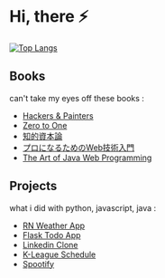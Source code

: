 # Hi, there ⚡

<!--
**chanmin-kim/chanmin-kim** is a ✨ _special_ ✨ repository because its `README.md` (this file) appears on your GitHub profile.

Here are some ideas to get you started:

- 🔭 I’m currently working on ...
- 🌱 I’m currently learning ...
- 👯 I’m looking to collaborate on ...
- 🤔 I’m looking for help with ...
- 💬 Ask me about ...
- 📫 How to reach me: ...
- 😄 Pronouns: ...
- ⚡ Fun fact: ...
- 👋
-->

<!-- ![Anurag's GitHub stats](https://github-readme-stats.vercel.app/api?username=chanmin-kim&show_icons=true&theme=dracula)   -->
[![Top Langs](https://github-readme-stats.vercel.app/api/top-langs/?username=chanmin-kim&layout=compact&theme=dracula)](https://github.com/anuraghazra/github-readme-stats)  

## Books

can't take my eyes off these books :

- [Hackers & Painters]
- [Zero to One]
- [知的資本論]
- [プロになるためのWeb技術入門]
- [The Art of Java Web Programming]

## Projects

what i did with python, javascript, java :

- [RN Weather App]
- [Flask Todo App]
- [Linkedin Clone]
- [K-League Schedule] 
- [Spootify]


[//]: # (These are reference links used in the body of this note and get stripped out when the markdown processor does its job. There is no need to format nicely because it shouldn't be seen. Thanks SO - http://stackoverflow.com/questions/4823468/store-comments-in-markdown-syntax)


   

<!-- technology -->
   [SaaS]: <https://it.donga.com/25782/>
   [EduTech]: <https://biz.chosun.com/industry/company/2021/05/25/WIO5NFCBJVFI7OCYLK65VZZGZA/>
   [AdTech]: <https://www.venturesquare.net/825188>
   [Web 4.0]: <https://www.hebergementwebs.com/%EC%83%88%EB%A1%9C%EC%9A%B4/web-1-0-a-web4-a-brief-evolution-the-evolution-of-internet-technologies>
   
 
<!-- projects -->
   [RN Weather App]: <https://github.com/chanmin-kim/rn-expo-weather>
   [Flask Todo App]: <https://github.com/chanmin-kim/flask-todo>
   [Linkedin Clone]: <https://github.com/chanmin-kim/react-firebase-linkedin>
   [K-League Schedule]: <https://github.com/chanmin-kim/flask-mongodb-kleague>
   [Spootify]: <https://github.com/chanmin-kim/spootify>

<!-- books -->
   [Hackers & Painters]: <http://www.yes24.com/Product/Goods/11775130?OzSrank=1>
   [Zero to One]: <http://www.yes24.com/Product/Goods/15182767>
   [The Ascent of Money]: <http://www.yes24.com/Product/Goods/4156966>
   [知的資本論]: <http://www.yes24.com/Product/Goods/22862876?OzSrank=1>
   [プロになるためのWeb技術入門]: <http://www.yes24.com/Product/Goods/6721651?OzSrank=1>
   [The Art of Java Web Programming]: <http://www.yes24.com/Product/Goods/68371015>

